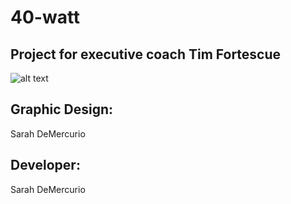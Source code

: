 # 40-watt
## Project for executive coach Tim Fortescue

![alt text](./assets/img/logo/40-Watt-small-For-Web-Color.jpg)

## Graphic Design:
Sarah DeMercurio

## Developer:
Sarah DeMercurio




